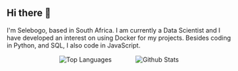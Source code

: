 ## Hi there 👋

I'm Selebogo, based in South Africa. I am currently a Data Scientist and I have developed an interest on using Docker for my projects. Besides coding in Python, and SQL, I also code in JavaScript.


<p align="center">
<img align="center" style="padding-right:50px" src="https://github-readme-stats.vercel.app/api/top-langs/?username=scmosoeu&layout=compact&hide=Jupyter%20Notebook&theme=tokyonight&langs_count=6" alt="Top Languages"/>
<img align="center" src="https://github-readme-stats.vercel.app/api?username=scmosoeu&show_icons=true&theme=tokyonight" alt="Github Stats"/>
</p>

